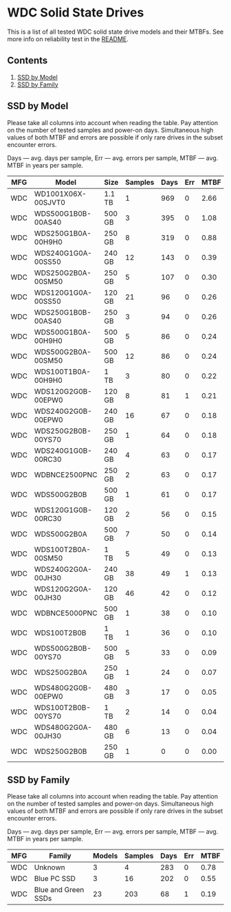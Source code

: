 WDC Solid State Drives
======================

This is a list of all tested WDC solid state drive models and their MTBFs. See
more info on reliability test in the [README](https://github.com/linuxhw/SMART).

Contents
--------

1. [ SSD by Model  ](#ssd-by-model)
2. [ SSD by Family ](#ssd-by-family)

SSD by Model
------------

Please take all columns into account when reading the table. Pay attention on the
number of tested samples and power-on days. Simultaneous high values of both MTBF
and errors are possible if only rare drives in the subset encounter errors.

Days   — avg. days per sample,
Err    — avg. errors per sample,
MTBF   — avg. MTBF in years per sample.

| MFG       | Model              | Size   | Samples | Days  | Err   | MTBF   |
|-----------|--------------------|--------|---------|-------|-------|--------|
| WDC       | WD1001X06X-00SJVT0 | 1.1 TB | 1       | 969   | 0     | 2.66   |
| WDC       | WDS500G1B0B-00AS40 | 500 GB | 3       | 395   | 0     | 1.08   |
| WDC       | WDS250G1B0A-00H9H0 | 250 GB | 8       | 319   | 0     | 0.88   |
| WDC       | WDS240G1G0A-00SS50 | 240 GB | 12      | 143   | 0     | 0.39   |
| WDC       | WDS250G2B0A-00SM50 | 250 GB | 5       | 107   | 0     | 0.30   |
| WDC       | WDS120G1G0A-00SS50 | 120 GB | 21      | 96    | 0     | 0.26   |
| WDC       | WDS250G1B0B-00AS40 | 250 GB | 3       | 94    | 0     | 0.26   |
| WDC       | WDS500G1B0A-00H9H0 | 500 GB | 5       | 86    | 0     | 0.24   |
| WDC       | WDS500G2B0A-00SM50 | 500 GB | 12      | 86    | 0     | 0.24   |
| WDC       | WDS100T1B0A-00H9H0 | 1 TB   | 3       | 80    | 0     | 0.22   |
| WDC       | WDS120G2G0B-00EPW0 | 120 GB | 8       | 81    | 1     | 0.21   |
| WDC       | WDS240G2G0B-00EPW0 | 240 GB | 16      | 67    | 0     | 0.18   |
| WDC       | WDS250G2B0B-00YS70 | 250 GB | 1       | 64    | 0     | 0.18   |
| WDC       | WDS240G1G0B-00RC30 | 240 GB | 4       | 63    | 0     | 0.17   |
| WDC       | WDBNCE2500PNC      | 250 GB | 2       | 63    | 0     | 0.17   |
| WDC       | WDS500G2B0B        | 500 GB | 1       | 61    | 0     | 0.17   |
| WDC       | WDS120G1G0B-00RC30 | 120 GB | 2       | 56    | 0     | 0.15   |
| WDC       | WDS500G2B0A        | 500 GB | 7       | 50    | 0     | 0.14   |
| WDC       | WDS100T2B0A-00SM50 | 1 TB   | 5       | 49    | 0     | 0.13   |
| WDC       | WDS240G2G0A-00JH30 | 240 GB | 38      | 49    | 1     | 0.13   |
| WDC       | WDS120G2G0A-00JH30 | 120 GB | 46      | 42    | 0     | 0.12   |
| WDC       | WDBNCE5000PNC      | 500 GB | 1       | 38    | 0     | 0.10   |
| WDC       | WDS100T2B0B        | 1 TB   | 1       | 36    | 0     | 0.10   |
| WDC       | WDS500G2B0B-00YS70 | 500 GB | 5       | 33    | 0     | 0.09   |
| WDC       | WDS250G2B0A        | 250 GB | 1       | 24    | 0     | 0.07   |
| WDC       | WDS480G2G0B-00EPW0 | 480 GB | 3       | 17    | 0     | 0.05   |
| WDC       | WDS100T2B0B-00YS70 | 1 TB   | 2       | 14    | 0     | 0.04   |
| WDC       | WDS480G2G0A-00JH30 | 480 GB | 6       | 13    | 0     | 0.04   |
| WDC       | WDS250G2B0B        | 250 GB | 1       | 0     | 0     | 0.00   |

SSD by Family
-------------

Please take all columns into account when reading the table. Pay attention on the
number of tested samples and power-on days. Simultaneous high values of both MTBF
and errors are possible if only rare drives in the subset encounter errors.

Days   — avg. days per sample,
Err    — avg. errors per sample,
MTBF   — avg. MTBF in years per sample.

| MFG       | Family                 | Models | Samples | Days  | Err   | MTBF   |
|-----------|------------------------|--------|---------|-------|-------|--------|
| WDC       | Unknown                | 3      | 4       | 283   | 0     | 0.78   |
| WDC       | Blue PC SSD            | 3      | 16      | 202   | 0     | 0.55   |
| WDC       | Blue and Green SSDs    | 23     | 203     | 68    | 1     | 0.19   |
